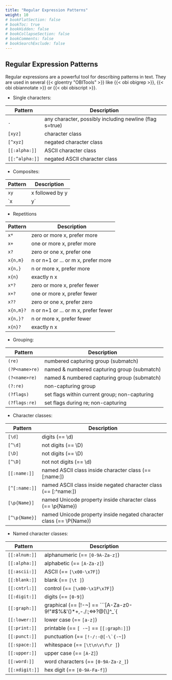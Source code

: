```yaml
---
title: "Regular Expression Patterns"
weight: 10
# bookFlatSection: false
# bookToc: true
# bookHidden: false
# bookCollapseSection: false
# bookComments: false
# bookSearchExclude: false
---
```


## Regular Expression Patterns

Regular expressions are a powerful tool for describing patterns in text. They are used in several {{< gloentry "OBITools" >}} like {{< obi obigrep >}}, {{< obi obiannotate >}} or {{< obi obiscript >}}.

- Single characters:

| Pattern            | Description                                        |
|--------------------|----------------------------------------------------|
| `.`                | any character, possibly including newline (flag s=true) |
| `[xyz]`            | character class                                   |
| `[^xyz]`           | negated character class                           |
| `[[:alpha:]]`      | ASCII character class                             |
| `[[:^alpha:]]`     | negated ASCII character class                     |

- Composites:

| Pattern          | Description               |
|------------------|---------------------------|
| `xy`             | x followed by y           |
| `x|y`            | x or y (prefer x)        |
- Repetitions

| Pattern          | Description                                   |
|------------------|-----------------------------------------------|
| `x*`             | zero or more x, prefer more                  |
| `x+`             | one or more x, prefer more                   |
| `x?`             | zero or one x, prefer one                    |
| `x{n,m}`         | n or n+1 or ... or m x, prefer more         |
| `x{n,}`          | n or more x, prefer more                     |
| `x{n}`           | exactly n x                                  |
| `x*?`            | zero or more x, prefer fewer                 |
| `x+?`            | one or more x, prefer fewer                  |
| `x??`            | zero or one x, prefer zero                   |
| `x{n,m}?`        | n or n+1 or ... or m x, prefer fewer        |
| `x{n,}?`         | n or more x, prefer fewer                    |
| `x{n}?`          | exactly n x                                  |
- Grouping:
  
| Pattern                | Description                                      |
|------------------------|--------------------------------------------------|
| `(re)`                 | numbered capturing group (submatch)              |
| `(?P<name>re)`        | named & numbered capturing group (submatch)      |
| `(?<name>re)`         | named & numbered capturing group (submatch)      |
| `(?:re)`              | non-capturing group                              |
| `(?flags)`            | set flags within current group; non-capturing    |
| `(?flags:re)`         | set flags during re; non-capturing               |
- Character classes:

| Pattern                | Description                                          |
|------------------------|------------------------------------------------------|
| `[\d]`                 | digits (== \d)                                      |
| `[^\d]`                | not digits (== \D)                                  |
| `[\D]`                 | not digits (== \D)                                  |
| `[^\D]`                | not not digits (== \d)                              |
| `[[:name:]]`          | named ASCII class inside character class (== [:name:]) |
| `[^[:name:]]`         | named ASCII class inside negated character class (== [:^name:]) |
| `[\p{Name}]`          | named Unicode property inside character class (== \p{Name}) |
| `[^\p{Name}]`         | named Unicode property inside negated character class (== \P{Name}) |
  - Named character classes:
  
| Pattern                | Description                                          |
|------------------------|------------------------------------------------------|
| `[[:alnum:]]`         | alphanumeric (== `[0-9A-Za-z]`)                       |
| `[[:alpha:]]`         | alphabetic (== `[A-Za-z]`)                            |
| `[[:ascii:]]`         | ASCII (== `[\x00-\x7F]`)                              |
| `[[:blank:]]`         | blank (== `[\t ]`)                                    |
| `[[:cntrl:]]`         | control (== `[\x00-\x1F\x7F]`)                        |
| `[[:digit:]]`         | digits (== `[0-9]`)                                   |
| `[[:graph:]]`         | graphical (== [!-~] == ```[A-Za-z0-9!"#$%&'()*+,\-./:;<=>?@[\\\]^_`{|}~])``` |
| `[[:lower:]]`         | lower case (== `[a-z]`)                               |
| `[[:print:]]`         | printable (== `[ -~]` == `[[:graph:]]`)               |
| `[[:punct:]]`         | punctuation (== ```[!-/:-@[-\`{-~]```)                |
| `[[:space:]]`         | whitespace (== `[\t\n\v\f\r ]`)                       |
| `[[:upper:]]`         | upper case (== `[A-Z]`)                               |
| `[[:word:]]`          | word characters (== `[0-9A-Za-z_]`)                   |
| `[[:xdigit:]]`        | hex digit (== `[0-9A-Fa-f]`)                          |
